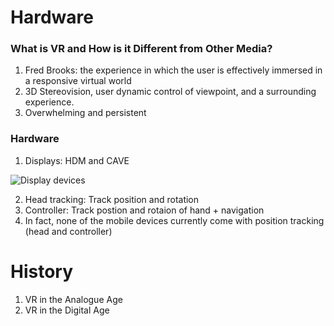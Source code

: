 # Hardware
### What is VR and How is it Different from Other Media?
1. Fred Brooks: the experience in which the user is effectively immersed in a responsive virtual world
2. 3D Stereovision, user dynamic control of viewpoint, and a surrounding experience.
3. Overwhelming and persistent

### Hardware
1. Displays: HDM and CAVE

![Display devices](https://slidetodoc.com/presentation_image/63adee7aaa9fdd9056a3903de21fde66/image-22.jpg)

2. Head tracking: Track position and rotation 
3. Controller: Track postion and rotaion of hand + navigation
4. In fact, none of the mobile devices currently come with position tracking (head and controller)

# History
1. VR in the Analogue Age
2. VR in the Digital Age
